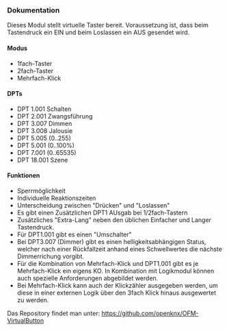 ### Dokumentation

Dieses Modul stellt virtuelle Taster bereit. Voraussetzung ist, dass beim Tastendruck ein EIN und beim Loslassen ein AUS gesendet wird.

#### Modus
- 1fach-Taster
- 2fach-Taster
- Mehrfach-Klick

#### DPTs
- DPT 1.001 Schalten
- DPT 2.001 Zwangsführung
- DPT 3.007 Dimmen
- DPT 3.008 Jalousie
- DPT 5.005 (0..255)
- DPT 5.001 (0..100%)
- DPT 7.001 (0..65535)
- DPT 18.001 Szene

#### Funktionen
- Sperrmöglichkeit
- Individuelle Reaktionszeiten
- Unterscheidung zwischen "Drücken" und "Loslassen"
- Es gibt einen Zusätzlichen DPT1 AUsgab bei 1/2fach-Tastern
- Zusätzliches "Extra-Lang" neben den üblichen Einfacher und Langer Tastendruck.
- Für DPT1.001 gibt es einen "Umschalter"
- Bei DPT3.007 (Dimmer) gibt es einen helligkeitsabhängigen Status, welcher nach einer Rückfallzeit anhand eines Schwellwertes die nächste Dimmerrichung vorgibt.
- Für die Kombination von Mehrfach-Klick und DPT1.001 gibt es je Mehrfach-Klick ein eigens KO. In Kombination mit Logikmodul können auch spezielle Anforderungen abgebildet werden.
- Bei Mehrfach-Klick kann auch der Klickzähler ausgegeben werden, um diese in einer externen Logik über den 3fach Klick hinaus ausgewertet zu werden.

Das Repository findet man unter: https://github.com/openknx/OFM-VirtualButton